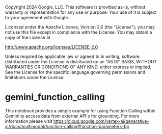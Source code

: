 Copyright 2024 Google, LLC. This software is provided as-is,
without warranty or representation for any use or purpose. Your
use of it is subject to your agreement with Google.

Licensed under the Apache License, Version 2.0 (the "License");
you may not use this file except in compliance with the License.
You may obtain a copy of the License at

   http://www.apache.org/licenses/LICENSE-2.0

Unless required by applicable law or agreed to in writing, software
distributed under the License is distributed on an "AS IS" BASIS,
WITHOUT WARRANTIES OR CONDITIONS OF ANY KIND, either express or implied.
See the License for the specific language governing permissions and
limitations under the License.

# gemini_function_calling

This notebook provides a simple example for using Function Calling within Gemini to access data from external API's for grounding. For more information please visit https://cloud.google.com/vertex-ai/generative-ai/docs/multimodal/function-calling#function-parameters-bp
